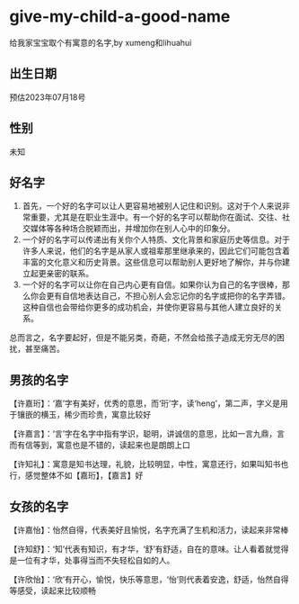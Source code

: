 # give-my-child-a-good-name

给我家宝宝取个有寓意的名字,by xumeng和lihuahui

## 出生日期

预估2023年07月18号

## 性别

未知

## 好名字

1. 首先，一个好的名字可以让人更容易地被别人记住和识别。这对于个人来说非常重要，尤其是在职业生涯中。有一个好的名字可以帮助你在面试、交往、社交媒体等各种场合脱颖而出，并增加你在别人心中的印象分。
2. 一个好的名字可以传递出有关你个人特质、文化背景和家庭历史等信息。对于许多人来说，他们的名字是从家人或祖辈那里继承来的，因此它们可能包含着丰富的文化意义和历史背景。这些信息可以帮助别人更好地了解你，并与你建立起更亲密的联系。
3. 一个好的名字可以让你在自己内心更有自信。如果你认为自己的名字很棒，那么你会更有自信地表达自己，不担心别人会忘记你的名字或把你的名字弄错。这种自信也会带给你更多的成功机会，并使你更容易与其他人建立良好的关系。

总而言之，名字要起好，但是不能另类，奇葩，不然会给孩子造成无穷无尽的困扰，甚至痛苦。

## 男孩的名字

【许嘉珩】：‘嘉’字有美好，优秀的意思，而‘珩’字，读‘heng’，第二声，字义是用于镶嵌的横玉，稀少而珍贵，寓意比较好

【许嘉言】：‘言’字在名字中指有学识，聪明，讲诚信的意思，比如一言九鼎，言而有信等到，寓意也是不错的，读起来也是朗朗上口

【许知礼】：寓意是知书达理，礼貌，比较明显，中性，寓意还行，如果叫知书也行，感觉整体不如【嘉珩】，【嘉言】好

## 女孩的名字

【许嘉怡】：怡然自得，代表美好且愉悦，名字充满了生机和活力，读起来非常棒

【许知舒】：‘知’代表有知识，有才华，‘舒’有舒适，自在的意味。让人看着就觉得是一位有才华，处事得当而不失轻松自如的人。

【许欣怡】：‘欣’有开心，愉悦，快乐等意思，‘怡’则代表着安逸，舒适，怡然自得等感受，读起来比较顺畅

